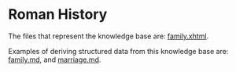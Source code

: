 # Roman History

The files that represent the knowledge base are: [family.xhtml](family.xhtml).

Examples of deriving structured data from this knowledge base are: [family.md](family.md), and [marriage.md](marriage.md).